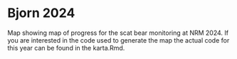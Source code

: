 # Bjorn 2024

Map showing map of progress for the scat bear monitoring at NRM
2024. If you are interested in the code used to generate the map the
actual code for this year can be found in the karta.Rmd.

